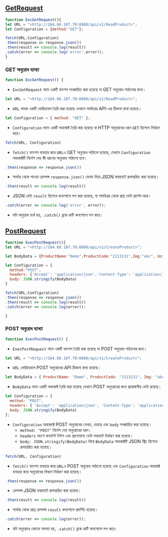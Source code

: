 ## [**GetRequest**](https://github.com/mdmahfuz307/JavaScript-Learning-Journey/blob/master/07%20-%20API%20Calling/03%20-%20Axios%20Api/GetRequest.html)

```jsx
function ExcGetRequest(){
let URL = "<http://164.68.107.70:6060/api/v1/ReadProduct>";
let Configuration = {method:"GET"};

fetch(URL,Configuration)
.then(response => response.json())
.then(result => console.log(result))
.catch(error => console.log('error',error));
}
```

### GET অনুরোধ ব্যাখ্যা

```jsx
function ExcGetRequest() {
```

- `ExcGetRequest` নামে একটি ফাংশন সংজ্ঞায়িত করা হয়েছে যা GET অনুরোধ পাঠানোর জন্য।

```jsx
let URL = "<http://164.68.107.70:6060/api/v1/ReadProduct>";
```

- `URL` নামক একটি ভেরিয়েবল তৈরি করা হয়েছে যেখানে সার্ভারের API-এর ঠিকানা রাখা হয়েছে।

```jsx
let Configuration = { method: "GET" };
```

- `Configuration` নামে একটি অবজেক্ট তৈরি করা হয়েছে যা HTTP অনুরোধের ধরন `GET` হিসেবে নির্ধারণ করে।

```jsx
fetch(URL, Configuration)
```

- `fetch()` ফাংশন ব্যবহার করে `URL`এ GET অনুরোধ পাঠানো হয়েছে, যেখানে `Configuration` অবজেক্টটি নির্দেশ দেয় কী ধরনের অনুরোধ পাঠানো হবে।

```jsx
.then(response => response.json())
```

- সার্ভার থেকে পাওয়া রেসপন্স `response.json()` মেথড দিয়ে JSON ফরম্যাটে রূপান্তরিত করা হয়েছে।

```jsx
.then(result => console.log(result))
```

- JSON ডেটা `result` হিসেবে কনসোলে লগ করা হয়েছে, যা সার্ভারের থেকে প্রাপ্ত ডেটা প্রদর্শন করে।

```jsx
.catch(error => console.log('error', error));
```

- যদি অনুরোধ ব্যর্থ হয়, `.catch()` ব্লকে ত্রুটি কনসোলে লগ করে।

## [**PostRequest**](https://github.com/mdmahfuz307/JavaScript-Learning-Journey/blob/master/07%20-%20API%20Calling/03%20-%20Axios%20Api/PostRequest.html)

```jsx
function ExecPostRequest(){
let URL = "<http://164.68.107.70:6060/api/v1/CreateProduct>";

let BodyData = {ProductName:"Demo",ProductCode:"2113131",Img:"abc", UnitPrice:"12", Qty:"1", TotalPrice:"12"}

let Configuration = {
  method:"POST",
  headers: {'Accept': 'application/json','Content-Type': 'application/json'},
  body: JSON.stringify(BodyData)
}

fetch(URL,Configuration)
.then(response => response.json())
.then(result => console.log(result))
.catch(error => console.log(error));

}
```

### POST অনুরোধ ব্যাখ্যা

```jsx
function ExecPostRequest() {
```

- `ExecPostRequest` নামে একটি ফাংশন তৈরি করা হয়েছে যা POST অনুরোধ পাঠানোর জন্য।

```jsx
let URL = "<http://164.68.107.70:6060/api/v1/CreateProduct>";
```

- `URL` ভেরিয়েবলে POST অনুরোধের API ঠিকানা রাখা হয়েছে।

```jsx
let BodyData = { ProductName: "Demo", ProductCode: "2113131", Img: "abc", UnitPrice: "12", Qty: "1", TotalPrice: "12" };
```

- `BodyData` নামে একটি অবজেক্ট তৈরি করা হয়েছে যেখানে POST অনুরোধের জন্য প্রয়োজনীয় ডেটা রয়েছে।

```jsx
let Configuration = {
  method: "POST",
  headers: { 'Accept': 'application/json', 'Content-Type': 'application/json' },
  body: JSON.stringify(BodyData)
};
```

- `Configuration` অবজেক্টে POST অনুরোধের মেথড, হেডার এবং `body` সংজ্ঞায়িত করা হয়েছে।
    - `method: "POST"` নির্দেশ দেয় অনুরোধের ধরন।
    - `headers` অংশে কনটেন্ট টাইপ এবং গ্রহণযোগ্য ডেটা ফরম্যাট নির্ধারণ করা হয়েছে।
    - `body: JSON.stringify(BodyData)` দিয়ে `BodyData` অবজেক্টটি JSON স্ট্রিং হিসেবে রূপান্তরিত করা হয়েছে।

```jsx
fetch(URL, Configuration)
```

- `fetch()` ফাংশন ব্যবহার করে `URL`এ POST অনুরোধ পাঠানো হয়েছে এবং `Configuration` অবজেক্ট ব্যবহার করে অনুরোধের বিবরণ নির্ধারণ করা হয়েছে।

```jsx
.then(response => response.json())
```

- রেসপন্স JSON ফরম্যাটে রূপান্তরিত করা হয়েছে।

```jsx
.then(result => console.log(result))
```

- সার্ভার থেকে প্রাপ্ত রেসপন্স `result` কনসোলে প্রদর্শিত হয়েছে।

```jsx
.catch(error => console.log(error));
```

- যদি অনুরোধে কোনো সমস্যা হয়, `.catch()` ব্লকে ত্রুটি কনসোলে লগ করে।